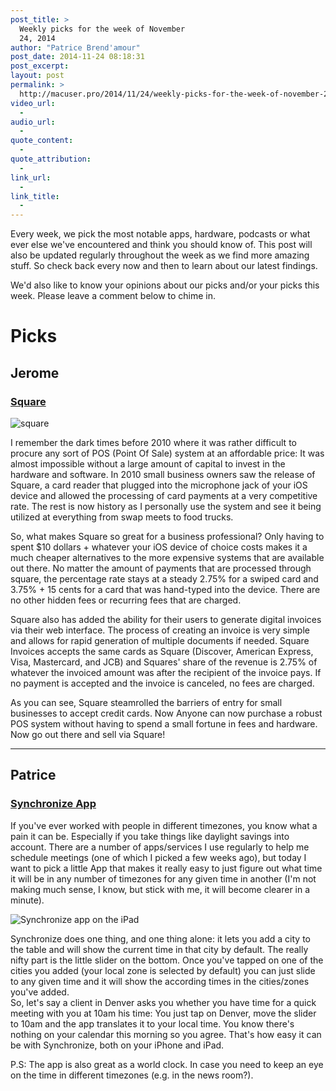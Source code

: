 ```yaml
---
post_title: >
  Weekly picks for the week of November
  24, 2014
author: "Patrice Brend'amour"
post_date: 2014-11-24 08:18:31
post_excerpt:
layout: post
permalink: >
  http://macuser.pro/2014/11/24/weekly-picks-for-the-week-of-november-24-2014/
video_url:
  - 
audio_url:
  - 
quote_content:
  - 
quote_attribution:
  - 
link_url:
  - 
link_title:
  - 
---
```

Every week, we pick the most notable apps, hardware, podcasts or what ever else we've encountered and think you should know of. This post will also be updated regularly throughout the week as we find more amazing stuff. So check back every now and then to learn about our latest findings.

We'd also like to know your opinions about our picks and/or your picks this week. Please leave a comment below to chime in.

<h1>Picks</h1>

<h2>Jerome</h2>

<h3><a href="https://squareup.com" title="link to the square site">Square</a></h3>

<img src="/wp-content/uploads/2014/11/img.png" alt="square" />

I remember the dark times before 2010 where it was rather difficult to procure any sort of POS (Point Of Sale) system at an affordable price:  It was almost impossible without a large amount of capital to invest in the hardware and software.  In 2010 small business owners saw the release of Square, a card reader that plugged into the microphone jack of your iOS device and allowed the processing of card payments at a very competitive rate.  The rest is now history as I personally use the system and see it being utilized at everything from swap meets to food trucks.

So, what makes Square so great for a business professional?  Only having to spent $10 dollars + whatever your iOS device of choice costs makes it a much cheaper alternatives to the more expensive systems that are available out there.  No matter the amount of payments that are processed through square, the percentage rate stays at a steady 2.75% for a swiped card and 3.75% + 15 cents for a card that was hand-typed into the device.  There are no other hidden fees or recurring fees that are charged.

Square also has added the ability for their users to generate digital invoices via their web interface.  The process of creating an invoice is very simple and allows for rapid generation of multiple documents if needed.  Square Invoices accepts the same cards as Square (Discover, American Express, Visa, Mastercard, and JCB) and Squares' share of the revenue is 2.75% of whatever the invoiced amount was after the recipient of the invoice pays.  If no payment is accepted and the invoice is canceled, no fees are charged.

As you can see, Square steamrolled the barriers of entry for small businesses to accept credit cards. Now Anyone can now purchase a robust POS system without having to spend a small fortune in fees and hardware.  Now go out there and sell via Square!

<hr />

<h2>Patrice</h2>

<h3><a href="https://itunes.apple.com/us/app/synchronize/id371177261?mt=8&amp;uo=4&amp;at=1l3vb3F">Synchronize App</a></h3>

If you've ever worked with people in different timezones, you know what a pain it can be. Especially if you take things like daylight savings into account. There are a number of apps/services I use regularly to help me schedule meetings (one of which I picked a few weeks ago), but today I want to pick a little App that makes it really easy to just figure out what time it will be in any number of timezones for any given time in another (I'm not making much sense, I know, but stick with me, it will become clearer in a minute).

<img src="/wp-content/uploads/2015/01/synchronize_ipad.png" alt="Synchronize app on the iPad" title="Synchronize on the iPad" />

Synchronize does one thing, and one thing alone: it lets you add a city to the table and will show the current time in that city by default. The really nifty part is the little slider on the bottom. Once you've tapped on one of the cities you added (your local zone is selected by default) you can just slide to any given time and it will show the according times in the cities/zones you've added.<br />
So, let's say a client in Denver asks you whether you have time for a quick meeting with you at 10am his time: You just tap on Denver, move the slider to 10am and the app translates it to your local time. You know there's nothing on your calendar this morning so you agree. That's how easy it can be with Synchronize, both on your iPhone and iPad.

P.S: The app is also great as a world clock. In case you need to keep an eye on the time in different timezones (e.g. in the news room?).